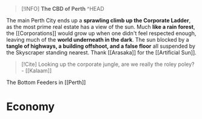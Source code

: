 > [!INFO] **The CBD of Perth**
> ^HEAD

The main Perth City ends up a **sprawling climb up the Corporate Ladder**, as the most prime real estate has a view of the sun. Much **like a rain forest**, the [[Corporations]] would grow up when one didn't feel respected enough, leaving much of the **world underneath in the dark**. The sun blocked by a **tangle of highways, a building offshoot, and a false floor** all suspended by the Skyscraper standing nearest. Thank [[Arasaka]] for the [[Artificial Sun]]. 

> [!Cite] Looking up the corporate jungle, are we really the roley poley? <br> - [[Kalaam]]

The Bottom Feeders in [[Perth]]
# Economy
# 